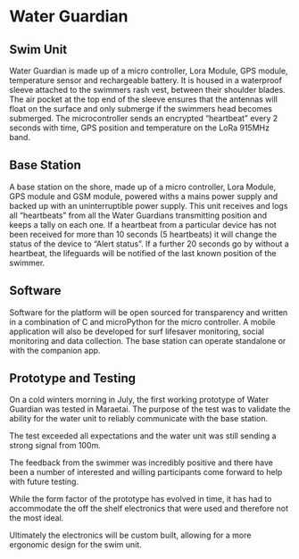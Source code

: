 # Water Guardian #

## Swim Unit ##

Water Guardian is made up of a micro controller, Lora Module, GPS module, temperature sensor and rechargeable battery. It is housed in a waterproof sleeve attached to the swimmers rash vest, between their shoulder blades. 
The air pocket at the top end of the sleeve ensures that the antennas will float on the surface and only submerge if the swimmers head becomes submerged.
The microcontroller sends an encrypted “heartbeat” every 2 seconds with time, GPS position and temperature on the LoRa 915MHz band.

## Base Station ##

A base station on the shore, made up of a micro controller, Lora Module, GPS module and GSM module, powered withs a mains power supply and backed up with an uninterruptible power supply.
This unit receives and logs all “heartbeats” from all the Water Guardians transmitting position and keeps a tally on each one. 
If a heartbeat from a particular device has not been received for more than 10 seconds (5 heartbeats) it will change the status of the device to “Alert status”. 
If a further 20 seconds go by without a heartbeat, the lifeguards will be notified of the last known position of the swimmer.

## Software ##

Software for the platform will be open sourced for transparency and written in a combination of C and microPython for the micro controller. 
A mobile application will also be developed for surf lifesaver monitoring, social monitoring and data collection.
The base station can operate standalone or with the companion app.

## Prototype and Testing ##

On a cold winters morning in July, the first working prototype of Water Guardian was tested in Maraetai. The purpose of the test was to validate the ability for the water unit to reliably communicate with the base station.

The test exceeded all expectations and the water unit was still sending a strong signal from 100m.

The feedback from the swimmer was incredibly positive and there have been a number of interested and willing participants come forward to help with future testing.

While the form factor of the prototype has evolved in time, it has had to accommodate the off the shelf electronics that were used and therefore not the most ideal. 

Ultimately the electronics will be custom built, allowing for a more ergonomic design for the swim unit. 

